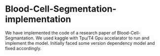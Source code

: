 # Blood-Cell-Segmentation-implementation

We have implemented the code of a research paper of Blood-Cell-Segmantation. We used kaggle with Tpu/T4 Gpu accelarator to run and implement the model. Initially faced some version dependency model and fixed accordingly.
